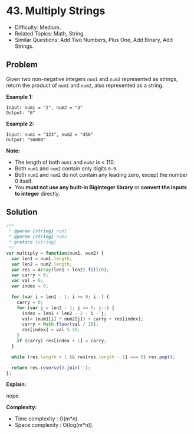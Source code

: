 # 43. Multiply Strings

- Difficulty: Medium.
- Related Topics: Math, String.
- Similar Questions: Add Two Numbers, Plus One, Add Binary, Add Strings.

## Problem

Given two non-negative integers ```num1``` and ```num2``` represented as strings, return the product of ```num1``` and ```num2```, also represented as a string.

**Example 1:**

```
Input: num1 = "2", num2 = "3"
Output: "6"
```

**Example 2:**

```
Input: num1 = "123", num2 = "456"
Output: "56088"
```

**Note:**

- The length of both ```num1``` and ```num2``` is < 110.
- Both ```num1``` and ```num2``` contain only digits ```0-9```.
- Both ```num1``` and ```num2``` do not contain any leading zero, except the number 0 itself.
- You **must not use any built-in BigInteger library** or **convert the inputs to integer** directly.

## Solution

```javascript
/**
 * @param {string} num1
 * @param {string} num2
 * @return {string}
 */
var multiply = function(num1, num2) {
  var len1 = num1.length;
  var len2 = num2.length;
  var res = Array(len1 + len2).fill(0);
  var carry = 0;
  var val = 0;
  var index = 0;

  for (var i = len1 - 1; i >= 0; i--) {
    carry = 0;
    for (var j = len2 - 1; j >= 0; j--) {
      index = len1 + len2 - 2 - i - j;
      val= (num1[i] * num2[j]) + carry + res[index];
      carry = Math.floor(val / 10);
      res[index] = val % 10;
    }
    if (carry) res[index + 1] = carry;
  }

  while (res.length > 1 && res[res.length - 1] === 0) res.pop();

  return res.reverse().join('');
};
```

**Explain:**

nope.

**Complexity:**

* Time complexity : O(m*n).
* Space complexity : O(log(m*n)).
